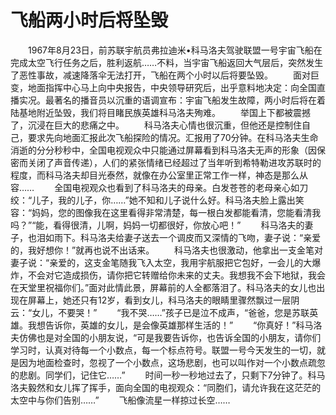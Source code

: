 # 飞船两小时后将坠毁
　　1967年8月23日，前苏联宇航员弗拉迪米&#8226;科马洛夫驾驶联盟一号宇宙飞船在完成太空飞行任务之后，胜利返航……不料，当宇宙飞船返回大气层后，突然发生了恶性事故，减速降落伞无法打开，飞船在两个小时以后将要坠毁。 
　　面对巨变，地面指挥中心马上向中央报告，中央领导研究后，出乎意料地决定：向全国直播实况。最著名的播音员以沉重的语调宣布：宇宙飞船发生故障，两小时后将在着陆基地附近坠毁，我们将目睹民族英雄科马洛夫殉难。 
　　举国上下都被震撼了，沉浸在巨大的悲痛之中。 
　　科马洛夫心情也很沉重，但他还是控制住自己，要求先向地面汇报此次飞船探险的情况。汇报用了70分钟。在科马洛夫生命消逝的分分秒秒中，全国电视观众中只能通过屏幕看到科马洛夫无声的形象（因保密而关闭了声音传递），人们的紧张情绪已经超过了当年听到希特勒进攻苏联时的程度，而科马洛夫却目光泰然，就像在办公室里正常工作一样，神态是那么从容…… 
　　全国电视观众也看到了科马洛夫的母亲。白发苍苍的老母亲心如刀绞：“儿子，我的儿子，你……”她不知和儿子说什么好。科马洛夫脸上露出笑容：“妈妈，您的图像我在这里看得非常清楚，每一根白发都能看清，您能看清我吗？”“能，看得很清，儿啊，妈妈一切都很好，你放心吧！” 
　　科马洛夫的妻子，也泪如雨下。科马洛夫给妻子送去一个调皮而又深情的飞吻，妻子说：“亲爱的，我好想你！”就再也说不出话来。 
　　科马洛夫也很激动，他拿出一支金笔对妻子说：“亲爱的，这支金笔随我飞入太空，我用宇航服把它包好，一会儿的大爆炸，不会对它造成损伤，请你把它转赠给你未来的丈夫。我想我不会下地狱，我会在天堂里祝福你们。”面对此情此景，屏幕前的人全都落泪了。科马洛夫的女儿也出现在屏幕上，她还只有12岁，看到女儿，科马洛夫的眼睛里骤然飘过一层阴云：“女儿，不要哭！” 
　　“我不哭……”孩子已是泣不成声，“爸爸，您是苏联英雄。我想告诉你，英雄的女儿，是会像英雄那样生活的！” 
　　“你真好！”科马洛夫仿佛也是对全国的小朋友说，“可是我要告诉你，也告诉全国的小朋友，请你们学习时，认真对待每一个小数点，每一个标点符号。联盟一号今天发生的一切，就是因为地面检查时，忽视了一个小数点，这场悲剧，也可以叫作对一个小数点疏忽的悲剧。同学们，记住它……” 
　　时间一秒一秒地过去了，只剩下7分钟了。科马洛夫毅然和女儿挥了挥手，面向全国的电视观众：“同胞们，请允许我在这茫茫的太空中与你们告别……” 
　　飞船像流星一样掠过长空……
 